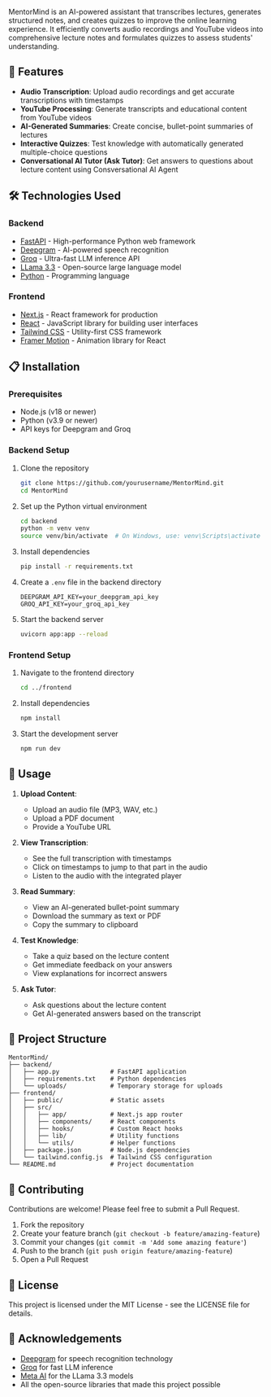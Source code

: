 MentorMind is an AI-powered assistant that transcribes lectures, generates structured notes, and creates quizzes to improve the online learning experience. 
It efficiently converts audio recordings and YouTube videos into comprehensive lecture notes and formulates quizzes to assess students' understanding.

## 🌟 Features

- **Audio Transcription**: Upload audio recordings and get accurate transcriptions with timestamps
- **YouTube Processing**: Generate transcripts and educational content from YouTube videos
- **AI-Generated Summaries**: Create concise, bullet-point summaries of lectures
- **Interactive Quizzes**: Test knowledge with automatically generated multiple-choice questions
- **Conversational AI Tutor (Ask Tutor)**: Get answers to questions about lecture content using Consversational AI Agent

## 🛠️ Technologies Used

### Backend
- [FastAPI](https://fastapi.tiangolo.com/) - High-performance Python web framework
- [Deepgram](https://deepgram.com/) - AI-powered speech recognition
- [Groq](https://groq.com/) - Ultra-fast LLM inference API
- [LLama 3.3](https://ai.meta.com/llama/) - Open-source large language model
- [Python](https://www.python.org/) - Programming language

### Frontend
- [Next.js](https://nextjs.org/) - React framework for production
- [React](https://reactjs.org/) - JavaScript library for building user interfaces
- [Tailwind CSS](https://tailwindcss.com/) - Utility-first CSS framework
- [Framer Motion](https://www.framer.com/motion/) - Animation library for React

## 📋 Installation

### Prerequisites
- Node.js (v18 or newer)
- Python (v3.9 or newer)
- API keys for Deepgram and Groq

### Backend Setup

1. Clone the repository
   ```bash
   git clone https://github.com/yourusername/MentorMind.git
   cd MentorMind
   ```

2. Set up the Python virtual environment
   ```bash
   cd backend
   python -m venv venv
   source venv/bin/activate  # On Windows, use: venv\Scripts\activate
   ```

3. Install dependencies
   ```bash
   pip install -r requirements.txt
   ```

4. Create a `.env` file in the backend directory
   ```
   DEEPGRAM_API_KEY=your_deepgram_api_key
   GROQ_API_KEY=your_groq_api_key
   ```

5. Start the backend server
   ```bash
   uvicorn app:app --reload
   ```

### Frontend Setup

1. Navigate to the frontend directory
   ```bash
   cd ../frontend
   ```

2. Install dependencies
   ```bash
   npm install
   ```

3. Start the development server
   ```bash
   npm run dev
   ```


## 🚀 Usage

1. **Upload Content**:
   - Upload an audio file (MP3, WAV, etc.)
   - Upload a PDF document
   - Provide a YouTube URL

2. **View Transcription**:
   - See the full transcription with timestamps
   - Click on timestamps to jump to that part in the audio
   - Listen to the audio with the integrated player

3. **Read Summary**:
   - View an AI-generated bullet-point summary
   - Download the summary as text or PDF
   - Copy the summary to clipboard

4. **Test Knowledge**:
   - Take a quiz based on the lecture content
   - Get immediate feedback on your answers
   - View explanations for incorrect answers

5. **Ask Tutor**:
   - Ask questions about the lecture content
   - Get AI-generated answers based on the transcript

## 📂 Project Structure

```
MentorMind/
├── backend/
│   ├── app.py              # FastAPI application
│   ├── requirements.txt    # Python dependencies
│   └── uploads/            # Temporary storage for uploads
├── frontend/
│   ├── public/             # Static assets
│   ├── src/
│   │   ├── app/            # Next.js app router
│   │   ├── components/     # React components
│   │   ├── hooks/          # Custom React hooks
│   │   ├── lib/            # Utility functions
│   │   └── utils/          # Helper functions
│   ├── package.json        # Node.js dependencies
│   └── tailwind.config.js  # Tailwind CSS configuration
└── README.md               # Project documentation
```


## 👥 Contributing

Contributions are welcome! Please feel free to submit a Pull Request.

1. Fork the repository
2. Create your feature branch (`git checkout -b feature/amazing-feature`)
3. Commit your changes (`git commit -m 'Add some amazing feature'`)
4. Push to the branch (`git push origin feature/amazing-feature`)
5. Open a Pull Request

## 📝 License

This project is licensed under the MIT License - see the LICENSE file for details.

## 🙏 Acknowledgements

- [Deepgram](https://deepgram.com/) for speech recognition technology
- [Groq](https://groq.com/) for fast LLM inference
- [Meta AI](https://ai.meta.com/) for the LLama 3.3 models
- All the open-source libraries that made this project possible
